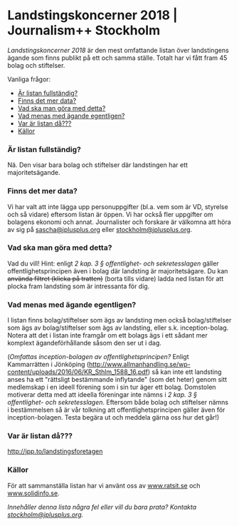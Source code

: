 # Landstingskoncerner 2018 | Journalism++ Stockholm

*Landstingskoncerner 2018* är den mest omfattande listan över landstingens ägande som finns publikt på ett och samma ställe. Totalt har vi fått fram 45 bolag och stiftelser.

Vanliga frågor:

* [Är listan fullständig?](#Är-listan-fullständig)
* [Finns det mer data?](#finns-det-mer-data)
* [Vad ska man göra med detta?](#vad-ska-man-göra-med-detta)
* [Vad menas med ägande egentligen?](#vad-menas-med-ägande-egentligen)
* [Var är listan då???](#var-är-listan-då)
* [Källor](#källor)


### Är listan fullständig?

Nä. Den visar bara bolag och stiftelser där landstingen har ett majoritetsägande.

### Finns det mer data?

Vi har valt att inte lägga upp personuppgifter (bl.a. vem som är VD, styrelse och så vidare) eftersom listan är öppen. Vi har också fler uppgifter om bolagens ekonomi och annat. Journalister och forskare är välkomna att höra av sig på sascha@jplusplus.org eller stockholm@jplusplus.org.

### Vad ska man göra med detta?

Vad du vill! Hint: enligt *2 kap. 3 § offentlighet- och sekretesslagen* gäller offentlighetsprincipen även i bolag där landsting är majoritetsägare. Du kan ~~använda filtret (klicka på tratten)~~ (borta tills vidare) ladda ned listan för att plocka fram landsting som är intressanta för dig.

### Vad menas med ägande egentligen? 
I listan finns bolag/stiftelser som ägs av landsting men också bolag/stiftelser som ägs av bolag/stiftelser som ägs av landsting, eller s.k. inception-bolag. Notera att det i listan inte framgår om ett bolags ägs i ett sådant mer komplext ägandeförhållande såsom den ser ut i dag.

(*Omfattas inception-bolagen av offentlighetsprincipen?*
Enligt Kammarrätten i Jönköping (http://www.allmanhandling.se/wp-content/uploads/2016/06/KR_Sthlm_1588_16.pdf) så kan inte ett landsting anses ha ett "rättsligt bestämmande inflytande" (som det heter) genom sitt medlemskap i en ideell förening som i sin tur äger ett bolag. Domstolen motiverar detta med att ideella föreningar inte nämns i *2 kap. 3 § offentlighet- och sekretesslagen*. Eftersom både bolag och stiftelser nämns i bestämmelsen så är vår tolkning att offentlighetsprincipen gäller även för inception-bolagen. Testa begära ut och meddela gärna oss hur det går!)

### Var är listan då???

http://jpp.to/landstingsforetagen

### Källor
För att sammanställa listan har vi använt oss av www.ratsit.se och www.solidinfo.se.

*Innehåller denna lista några fel eller vill du bara prata? Kontakta stockholm@jplusplus.org.*
